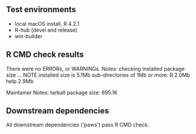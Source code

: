 ## Test environments

* local macOS install, R 4.2.1
* R-hub (devel and release)
* win-builder

## R CMD check results

There were no ERRORs, or WARNINGs.
Notes:
checking installed package size ... NOTE
  installed size is  5.1Mb
  sub-directories of 1Mb or more:
    R      2.0Mb
    help   2.9Mb

Maintainer Notes: tarball package size: 695.1K

## Downstream dependencies

All downstream dependencies ('paws') pass R CMD check.
